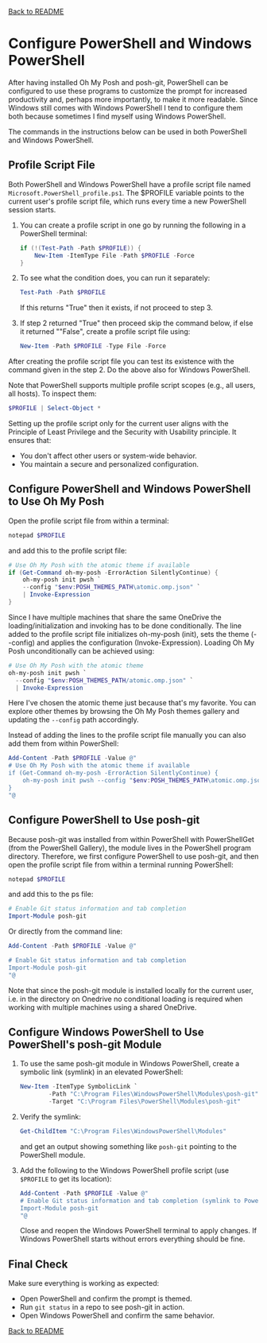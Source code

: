 <a href="../README.md">Back to README</a>

# Configure PowerShell and Windows PowerShell
 
After having installed Oh My Posh and posh-git, PowerShell can be configured to use these programs to customize the prompt for increased productivity and, perhaps more importantly, to make it more readable. Since Windows still comes with Windows PowerShell I tend to configure them both because sometimes I find myself using Windows PowerShell.

The commands in the instructions below can be used in both PowerShell and Windows PowerShell.

## Profile Script File

Both PowerShell and Windows PowerShell have a profile script file named `Microsoft.PowerShell_profile.ps1`. The $PROFILE variable points to the current user's profile script file, which runs every time a new PowerShell session starts.

1. You can create a profile script in one go by running the following in a PowerShell terminal:

    ```powershell
    if (!(Test-Path -Path $PROFILE)) {
        New-Item -ItemType File -Path $PROFILE -Force
    }
    ```
    
2. To see what the condition does, you can run it separately:

    ```powershell
    Test-Path -Path $PROFILE
    ```

    If this returns "True" then it exists, if not proceed to step 3.

3. If step 2 returned "True" then proceed skip the command below, if else it returned ""False", create a profile script file using:

    ```powershell
    New-Item -Path $PROFILE -Type File -Force
    ```

After creating the profile script file you can test its existence with the command given in the step 2. Do the above also for Windows PowerShell.

Note that PowerShell supports multiple profile script scopes (e.g., all users, all hosts). To inspect them:

```powershell
$PROFILE | Select-Object *
```

Setting up the profile script only for the current user aligns with the Principle of Least Privilege and the Security with Usability principle. It ensures that:

- You don't affect other users or system-wide behavior.
- You maintain a secure and personalized configuration.

## Configure PowerShell and Windows PowerShell to Use Oh My Posh

Open the profile script file from within a terminal:

```powershell
notepad $PROFILE
```

and add this to the profile script file:

```powershell
# Use Oh My Posh with the atomic theme if available
if (Get-Command oh-my-posh -ErrorAction SilentlyContinue) {
    oh-my-posh init pwsh `
    --config "$env:POSH_THEMES_PATH\atomic.omp.json" `
    | Invoke-Expression
}
```

Since I have multiple machines that share the same OneDrive the loading/initialization and invoking has to be done conditionally. The line added to the profile script file initializes oh-my-posh (init), sets the theme (--config) and applies the configuration (Invoke-Expression). Loading Oh My Posh unconditionally can be achieved using:

```powershell
# Use Oh My Posh with the atomic theme
oh-my-posh init pwsh `
  --config "$env:POSH_THEMES_PATH/atomic.omp.json" `
  | Invoke-Expression
```

Here I've chosen the atomic theme just because that's my favorite. You can explore other themes by browsing the Oh My Posh themes gallery and updating the `--config` path accordingly.

Instead of adding the lines to the profile script file manually you can also add them from within PowerShell:

```powershell
Add-Content -Path $PROFILE -Value @"
# Use Oh My Posh with the atomic theme if available
if (Get-Command oh-my-posh -ErrorAction SilentlyContinue) {
    oh-my-posh init pwsh --config "$env:POSH_THEMES_PATH\atomic.omp.json" | Invoke-Expression
}
"@
```

## Configure PowerShell to Use posh-git

Because posh-git was installed from within PowerShell with PowerShellGet (from the PowerShell Gallery), the module lives in the PowerShell program directory. Therefore, we first configure PowerShell to use posh-git, and then open the profile script file from within a terminal running PowerShell:

```powershell
notepad $PROFILE
```

and add this to the ps file:
	
```powershell
# Enable Git status information and tab completion
Import-Module posh-git
```

Or directly from the command line:

```powershell
Add-Content -Path $PROFILE -Value @"

# Enable Git status information and tab completion
Import-Module posh-git
"@
```

Note that since the posh-git module is installed locally for the current user, i.e. in the directory on Onedrive no conditional loading is required when working with multiple machines using a shared OneDrive.

## Configure Windows PowerShell to Use PowerShell's posh-git Module

1. To use the same posh-git module in Windows PowerShell, create a symbolic link (symlink) in an elevated PowerShell:
	
    ```powershell
    New-Item -ItemType SymbolicLink `
            -Path "C:\Program Files\WindowsPowerShell\Modules\posh-git" `
            -Target "C:\Program Files\PowerShell\Modules\posh-git"
    ```
	
2. Verify the symlink:
	
    ```powershell
    Get-ChildItem "C:\Program Files\WindowsPowerShell\Modules"
    ```

	and get an output showing something like `posh-git` pointing to the PowerShell module.

3. Add the following to the Windows PowerShell profile script (use `$PROFILE` to get its location):

    ```powershell
    Add-Content -Path $PROFILE -Value @"
    # Enable Git status information and tab completion (symlink to PowerShell module)
    Import-Module posh-git
    "@
    ```

    Close and reopen the Windows PowerShell terminal to apply changes. If Windows PowerShell starts without errors everything should be fine.

## Final Check

Make sure everything is working as expected:
- Open PowerShell and confirm the prompt is themed.
- Run `git status` in a repo to see posh-git in action.
- Open Windows PowerShell and confirm the same behavior.

<a href="../README.md">Back to README</a>